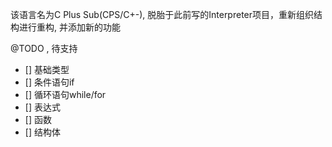 该语言名为C Plus Sub(CPS/C+-), 脱胎于此前写的Interpreter项目，重新组织结构进行重构, 并添加新的功能

@TODO , 待支持
- [] 基础类型
- [] 条件语句if
- [] 循环语句while/for
- [] 表达式
- [] 函数
- [] 结构体
